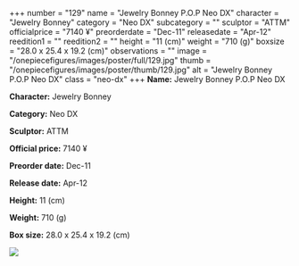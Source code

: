 +++
number = "129"
name = "Jewelry Bonney P.O.P Neo DX"
character = "Jewelry Bonney"
category = "Neo DX"
subcategory = ""
sculptor = "ATTM"
officialprice = "7140 ¥"
preorderdate = "Dec-11"
releasedate = "Apr-12"
reedition1 = ""
reedition2 = ""
height = "11 (cm)"
weight = "710 (g)"
boxsize = "28.0 x 25.4 x 19.2 (cm)"
observations = ""
image = "/onepiecefigures/images/poster/full/129.jpg"
thumb = "/onepiecefigures/images/poster/thumb/129.jpg"
alt = "Jewelry Bonney P.O.P Neo DX"
class = "neo-dx"
+++
**Name:** Jewelry Bonney P.O.P Neo DX

**Character:** Jewelry Bonney

**Category:** Neo DX 

**Sculptor:** ATTM

**Official price:** 7140 ¥

**Preorder date:** Dec-11

**Release date:** Apr-12

**Height:** 11 (cm)

**Weight:** 710 (g)

**Box size:** 28.0 x 25.4 x 19.2 (cm)

<img src="/onepiecefigures/images/poster/thumb/129.jpg">